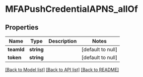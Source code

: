 # MFAPushCredentialAPNS_allOf

## Properties
Name | Type | Description | Notes
------------ | ------------- | ------------- | -------------
**teamId** | **string** |  | [default to null]
**token** | **string** |  | [default to null]

[[Back to Model list]](../README.md#documentation-for-models) [[Back to API list]](../README.md#documentation-for-api-endpoints) [[Back to README]](../README.md)


